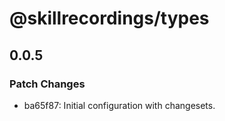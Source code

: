 # @skillrecordings/types

## 0.0.5

### Patch Changes

- ba65f87: Initial configuration with changesets.
